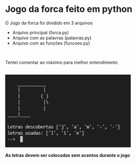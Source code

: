 <h1> Jogo da forca feito em python </h1>

<p>O Jogo da forca foi dividido em 3 arquivos<p>

<ul>

<li>Arquivo principal (forca.py) </li>
<li>Arquivo com as palavras (palavras.py) </li>
<li>Arquivo com as funções (funcoes.py) </li>

</ul>

<br>

<p>Tentei comentar ao máximo para melhor entendimento </p>

<br>

<img src='imagem.png' alt="imagem do jogo" width="80%">

<b>As letras devem ser colocadas sem acentos durante o jogo</b>
